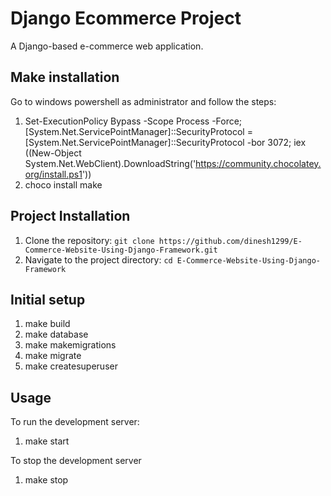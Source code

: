 # Django Ecommerce Project

A Django-based e-commerce web application.

## Make installation

Go to windows powershell as administrator and follow the steps:
1. Set-ExecutionPolicy Bypass -Scope Process -Force; [System.Net.ServicePointManager]::SecurityProtocol = [System.Net.ServicePointManager]::SecurityProtocol -bor 3072; iex ((New-Object System.Net.WebClient).DownloadString('https://community.chocolatey.org/install.ps1'))
2. choco install make

## Project Installation

1. Clone the repository: `git clone https://github.com/dinesh1299/E-Commerce-Website-Using-Django-Framework.git`
2. Navigate to the project directory: `cd E-Commerce-Website-Using-Django-Framework`

## Initial setup
1. make build
2. make database
3. make makemigrations
4. make migrate
5. make createsuperuser
   
## Usage

To run the development server:
1. make start

To stop the development server
1. make stop

